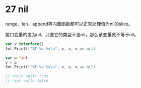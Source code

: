 # 27 nil

range、len、append等内置函数都可以正常处理值为nil的slice。


接口变量的值为nil，只要它的类型不是nil，那么该变量就不等于nil。
```go
var v interface{}
fmt.Printf("%T %v %v\n", v, v, v == nil)

var p *int
v = p
fmt.Printf("%T %v %v\n", v, v, v == nil)

// <nil> <nil> true
// *int <nil> false
```


